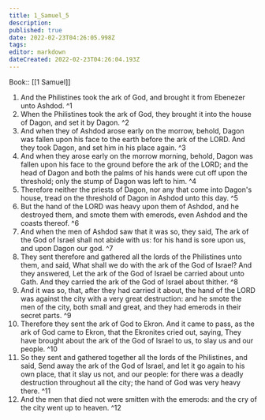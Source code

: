 ```yaml
---
title: 1_Samuel_5
description: 
published: true
date: 2022-02-23T04:26:05.998Z
tags: 
editor: markdown
dateCreated: 2022-02-23T04:26:04.193Z
---
```


 Book:: [[1 Samuel]]
 1. And the Philistines took the ark of God, and brought it from Ebenezer unto Ashdod. ^1
 2. When the Philistines took the ark of God, they brought it into the house of Dagon, and set it by Dagon. ^2
 3. And when they of Ashdod arose early on the morrow, behold, Dagon was fallen upon his face to the earth before the ark of the LORD. And they took Dagon, and set him in his place again. ^3
 4. And when they arose early on the morrow morning, behold, Dagon was fallen upon his face to the ground before the ark of the LORD; and the head of Dagon and both the palms of his hands were cut off upon the threshold; only the stump of Dagon was left to him. ^4
 5. Therefore neither the priests of Dagon, nor any that come into Dagon's house, tread on the threshold of Dagon in Ashdod unto this day. ^5
 6. But the hand of the LORD was heavy upon them of Ashdod, and he destroyed them, and smote them with emerods, even Ashdod and the coasts thereof. ^6
 7. And when the men of Ashdod saw that it was so, they said, The ark of the God of Israel shall not abide with us: for his hand is sore upon us, and upon Dagon our god. ^7
 8. They sent therefore and gathered all the lords of the Philistines unto them, and said, What shall we do with the ark of the God of Israel? And they answered, Let the ark of the God of Israel be carried about unto Gath. And they carried the ark of the God of Israel about thither. ^8
 9. And it was so, that, after they had carried it about, the hand of the LORD was against the city with a very great destruction: and he smote the men of the city, both small and great, and they had emerods in their secret parts. ^9
 10. Therefore they sent the ark of God to Ekron. And it came to pass, as the ark of God came to Ekron, that the Ekronites cried out, saying, They have brought about the ark of the God of Israel to us, to slay us and our people. ^10
 11. So they sent and gathered together all the lords of the Philistines, and said, Send away the ark of the God of Israel, and let it go again to his own place, that it slay us not, and our people: for there was a deadly destruction throughout all the city; the hand of God was very heavy there. ^11
 12. And the men that died not were smitten with the emerods: and the cry of the city went up to heaven. ^12
